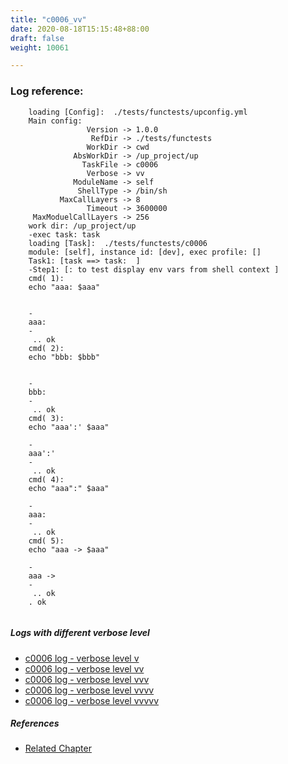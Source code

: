 ```yaml
---
title: "c0006_vv"
date: 2020-08-18T15:15:48+88:00
draft: false
weight: 10061

---
```


### Log reference: <no value>

```
    loading [Config]:  ./tests/functests/upconfig.yml
    Main config:
                 Version -> 1.0.0
                  RefDir -> ./tests/functests
                 WorkDir -> cwd
              AbsWorkDir -> /up_project/up
                TaskFile -> c0006
                 Verbose -> vv
              ModuleName -> self
               ShellType -> /bin/sh
           MaxCallLayers -> 8
                 Timeout -> 3600000
     MaxModuelCallLayers -> 256
    work dir: /up_project/up
    -exec task: task
    loading [Task]:  ./tests/functests/c0006
    module: [self], instance id: [dev], exec profile: []
    Task1: [task ==> task:  ]
    -Step1: [: to test display env vars from shell context ]
    cmd( 1):
    echo "aaa: $aaa"
    
    
    -
    aaa: 
    -
     .. ok
    cmd( 2):
    echo "bbb: $bbb"
    
    
    -
    bbb: 
    -
     .. ok
    cmd( 3):
    echo "aaa':' $aaa"
    
    -
    aaa':' 
    -
     .. ok
    cmd( 4):
    echo "aaa":" $aaa"
    
    -
    aaa: 
    -
     .. ok
    cmd( 5):
    echo "aaa -> $aaa"
    
    -
    aaa -> 
    -
     .. ok
    . ok
    
```

##### Logs with different verbose level
* [c0006 log - verbose level v](../../logs/c0006_v)
* [c0006 log - verbose level vv](../../logs/c0006_vv)
* [c0006 log - verbose level vvv](../../logs/c0006_vvv)
* [c0006 log - verbose level vvvv](../../logs/c0006_vvvv)
* [c0006 log - verbose level vvvvv](../../logs/c0006_vvvvv)

##### References
* [Related Chapter](../../quick-start/c0006)
